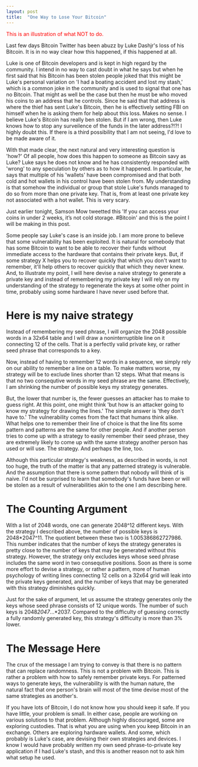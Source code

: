 ```yaml
---
layout: post
title:  "One Way to Lose Your Bitcoin"
---
```


<span style="color:red">This is an illustration of what NOT to do.</span>

Last few days Bitcoin Twitter has been abuzz by Luke Dashjr's loss of his Bitcoin. It is in no way clear how this happened, if this happened at all.

Luke is one of Bitcoin developers and is kept in high regard by the community. I intend in no way to cast doubt in what he says but when he first said that his Bitcoin has been stolen people joked that this might be Luke's personal variation on 'I had a boating accident and lost my stash,' which is a common joke in the community and is used to signal that one has no Bitcoin. That might as well be the case but then he must be who moved his coins to an address that he controls. Since he said that that address is where the thief has sent Luke's Bitcoin, then he is effectively setting FBI on himself when he is asking them for help about this loss. Makes no sense. I believe Luke's Bitcoin has really ben stolen. But if I am wrong, then Luke knows how to stop any surveilence of the funds in the later address?!?! I highly doubt this. If there is a third possibility that I am not seeing, I'd love to be made aware of it.

With that made clear, the next natural and very interesting question is 'how?' Of all people, how does this happen to someone as Bitcoin savy as Luke? Luke says he does not know and he has consistently responded with 'wrong' to any speculation by others as to how it happened. In particular, he says that multiple of his 'wallets' have been compromised and that both cold and hot wallets in his control have been stolen from. My understanding is that somehow the individual or group that stole Luke's funds managed to do so from more than one private key. That is, from at least one private key not associated with a hot wallet. This is very scary.

Just earlier tonight, Samson Mow tweetted this 'If you can access your coins in under 2 weeks, it’s not cold storage. #Bitcoin' and this is the point I will be making in this post.

Some people say Luke's case is an inside job. I am more prone to believe that some vulnerability has been exploited. It is natural for somebody that has some Bitcoin to want to be able to recover their funds without immediate access to the hardware that contains their private keys. But, if some strategy X helps you to recover quickly that which you don't want to remember, it'll help others to recover quickly that which they never knew. And, to illustrate my point, I will here devise a naive strategy to generate a private key and instead of remembering my private key I will rely on my understanding of the strategy to regenerate the keys at some other point in time, probably using some hardware I have never used before that.

Here is my naive strategy
=========================
Instead of remembering my seed phrase, I will organize the 2048 possible words in a 32x64 table and I will draw a noninterruptible line on it connecting 12 of the cells. That is a perfectly valid private key, or rather seed phrase that corresponds to a key.

Now, instead of having to remember 12 words in a sequence, we simply rely on our ability to remember a line on a table. To make matters worse, my strategy will be to exclude lines shorter than 12 steps. What that means is that no two consequtive words in my seed phrase are the same. Effectively, I am shrinking the number of possible keys my strategy generates.

But, the lower that number is, the fewer guesses an attacker has to make to guess right. At this point, one might think 'but how is an attacker going to know my strategy for drawing the lines.' The simple answer is 'they don't have to.' The vulnerability comes from the fact that humans think alike. What helps one to remember their line of choice is that the line fits some pattern and patterns are the same for other people. And if another person tries to come up with a strategy to easily remember their seed phrase, they are extremely likely to come up with the same strategy another person has used or will use. The strategy. And perhaps the line, too.

Although this particular strategy's weakness, as described in words, is not too huge, the truth of the matter is that any patterned strategy is vulnerable. And the assumption that there is some pattern that nobody will think of is naive. I'd not be surprised to learn that somebody's funds have been or will be stolen as a result of vulnerabilities akin to the one I am describing here.

The Counting Argument
=====================

With a list of 2048 words, one can generate 2048^12 different keys. With the strategy I described above, the number of possible keys is 2048*2047^11. The quotient between these two is 1.005386862727986. This number indicates that the number of keys the strategy generates is pretty close to the number of keys that may be generated without this strategy. However, the strategy only excludes keys whose seed phrase includes the same word in two consequtive positions. Soon as there is some more effort to devise a strategy, or rather a pattern, more of human psychology of writing lines connecting 12 cells on a 32x64 grid will leak into the private keys generated, and the number of keys that may be generated with this strategy diminishes quickly.

Just for the sake of argument, let us assume the strategy generates only the keys whose seed phrase consists of 12 unique words. The number of such keys is 2048*2047*...*2037. Compared to the difficulty of guessing correctly a fully randomly generated key, this strategy's difficulty is more than 3% lower.

The Message Here
======================

The crux of the message I am trying to convey is that there is no pattern that can replace randomness. This is not a problem with Bitcoin. This is rather a problem with how to safely remember private keys. For patterned ways to generate keys, the vulnerability is with the human nature, the natural fact that one person's brain will most of the time devise most of the same strategies as another's.

If you have lots of Bitcoin, I do not know how you should keep it safe. If you have little, your problem is small. In either case, people are working on various solutions to that problem. Although highly discouraged, some are exploring custodies. That is what you are using when you keep Bitcoin in an exchange. Others are exploring hardware wallets. And some, which probably is Luke's case, are devising their own strategies and devices. I know I would have probably written my own seed phrase-to-private key application if I had Luke's stash, and this is another reason not to ask him what setup he used.
